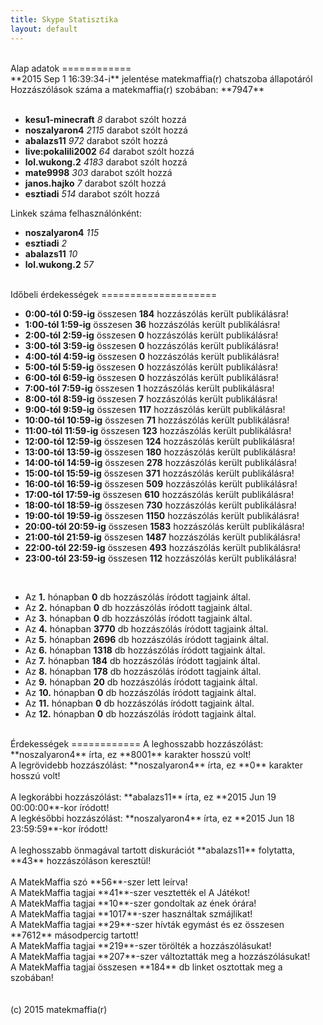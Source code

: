 ```yaml
---
title: Skype Statisztika
layout: default
---
```


<br>
Alap adatok
============
<br>
**2015 Sep 1 16:39:34-i** jelentése matekmaffia(r) chatszoba állapotáról<br>
Hozzászólások száma a matekmaffia(r) szobában: **7947**<br><br>

* **kesu1-minecraft** _8_ darabot szólt hozzá
* **noszalyaron4** _2115_ darabot szólt hozzá
* **abalazs11** _972_ darabot szólt hozzá
* **live:pokalili2002** _64_ darabot szólt hozzá
* **lol.wukong.2** _4183_ darabot szólt hozzá
* **mate9998** _303_ darabot szólt hozzá
* **janos.hajko** _7_ darabot szólt hozzá
* **esztiadi** _514_ darabot szólt hozzá

Linkek száma felhasználónként:<br>

* **noszalyaron4** _115_
* **esztiadi** _2_
* **abalazs11** _10_
* **lol.wukong.2** _57_

<br>
Időbeli érdekességek
====================
<br>

* **0:00-tól 0:59-ig** összesen **184** hozzászólás került publikálásra!
* **1:00-tól 1:59-ig** összesen **36** hozzászólás került publikálásra!
* **2:00-tól 2:59-ig** összesen **0** hozzászólás került publikálásra!
* **3:00-tól 3:59-ig** összesen **0** hozzászólás került publikálásra!
* **4:00-tól 4:59-ig** összesen **0** hozzászólás került publikálásra!
* **5:00-tól 5:59-ig** összesen **0** hozzászólás került publikálásra!
* **6:00-tól 6:59-ig** összesen **0** hozzászólás került publikálásra!
* **7:00-tól 7:59-ig** összesen **1** hozzászólás került publikálásra!
* **8:00-tól 8:59-ig** összesen **7** hozzászólás került publikálásra!
* **9:00-tól 9:59-ig** összesen **117** hozzászólás került publikálásra!
* **10:00-tól 10:59-ig** összesen **71** hozzászólás került publikálásra!
* **11:00-tól 11:59-ig** összesen **123** hozzászólás került publikálásra!
* **12:00-tól 12:59-ig** összesen **124** hozzászólás került publikálásra!
* **13:00-tól 13:59-ig** összesen **180** hozzászólás került publikálásra!
* **14:00-tól 14:59-ig** összesen **278** hozzászólás került publikálásra!
* **15:00-tól 15:59-ig** összesen **371** hozzászólás került publikálásra!
* **16:00-tól 16:59-ig** összesen **509** hozzászólás került publikálásra!
* **17:00-tól 17:59-ig** összesen **610** hozzászólás került publikálásra!
* **18:00-tól 18:59-ig** összesen **730** hozzászólás került publikálásra!
* **19:00-tól 19:59-ig** összesen **1150** hozzászólás került publikálásra!
* **20:00-tól 20:59-ig** összesen **1583** hozzászólás került publikálásra!
* **21:00-tól 21:59-ig** összesen **1487** hozzászólás került publikálásra!
* **22:00-tól 22:59-ig** összesen **493** hozzászólás került publikálásra!
* **23:00-tól 23:59-ig** összesen **112** hozzászólás került publikálásra!

<br>

* Az **1.** hónapban **0** db hozzászólás íródott tagjaink által.
* Az **2.** hónapban **0** db hozzászólás íródott tagjaink által.
* Az **3.** hónapban **0** db hozzászólás íródott tagjaink által.
* Az **4.** hónapban **3770** db hozzászólás íródott tagjaink által.
* Az **5.** hónapban **2696** db hozzászólás íródott tagjaink által.
* Az **6.** hónapban **1318** db hozzászólás íródott tagjaink által.
* Az **7.** hónapban **184** db hozzászólás íródott tagjaink által.
* Az **8.** hónapban **178** db hozzászólás íródott tagjaink által.
* Az **9.** hónapban **20** db hozzászólás íródott tagjaink által.
* Az **10.** hónapban **0** db hozzászólás íródott tagjaink által.
* Az **11.** hónapban **0** db hozzászólás íródott tagjaink által.
* Az **12.** hónapban **0** db hozzászólás íródott tagjaink által.

<br>
Érdekességek
============
A leghosszabb hozzászólást: **noszalyaron4** írta, ez **8001** karakter hosszú volt!<br>
A legrövidebb hozzászólást: **noszalyaron4** írta, ez **0** karakter hosszú volt!<br>
<br>
A legkorábbi hozzászólást: **abalazs11** írta, ez **2015 Jun 19 00:00:00**-kor íródott!<br>
A legkésőbbi hozzászólást: **noszalyaron4** írta, ez **2015 Jun 18 23:59:59**-kor íródott!<br>
<br>
A leghosszabb önmagával tartott diskurációt **abalazs11** folytatta, **43** hozzászóláson keresztül!<br>
<br>
A MatekMaffia szó **56**-szer lett leírva!<br>
A MatekMaffia tagjai **41**-szer vesztették el A Játékot!<br>
A MatekMaffia tagjai **10**-szer gondoltak az ének órára!<br>
A MatekMaffia tagjai **1017**-szer használtak szmájlikat!<br>
A MatekMaffia tagjai **29**-szer hívták egymást és ez összesen **7612** másodpercig tartott!<br>
A MatekMaffia tagjai **219**-szer törölték a hozzászólásukat!<br>
A MatekMaffia tagjai **207**-szer változtatták meg a hozzászólásukat!<br>
A MatekMaffia tagjai összesen **184** db linket osztottak meg a szobában!<br>
<br>
<br>
(c) 2015 matekmaffia(r)
